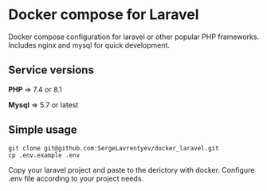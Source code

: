 # Docker compose for Laravel

Docker compose configuration for laravel or other popular PHP frameworks.
Includes nginx and mysql for quick development.

## Service versions

**PHP** => 7.4 or 8.1

**Mysql** => 5.7 or latest

## Simple usage

```
git clone git@github.com:SergeLavrentyev/docker_laravel.git
cp .env.example .env
```

Copy your laravel project and paste to the derictory with docker.
Configure .env file according to your project needs.

